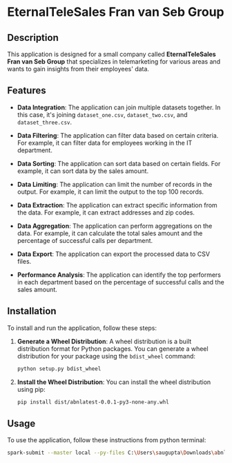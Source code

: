 # EternalTeleSales Fran van Seb Group

## Description

This application is designed for a small company called **EternalTeleSales Fran van Seb Group** that specializes in telemarketing for various areas and wants to gain insights from their employees' data.

## Features

- **Data Integration**: The application can join multiple datasets together. In this case, it's joining `dataset_one.csv`, `dataset_two.csv`, and `dataset_three.csv`.

- **Data Filtering**: The application can filter data based on certain criteria. For example, it can filter data for employees working in the IT department.

- **Data Sorting**: The application can sort data based on certain fields. For example, it can sort data by the sales amount.

- **Data Limiting**: The application can limit the number of records in the output. For example, it can limit the output to the top 100 records.

- **Data Extraction**: The application can extract specific information from the data. For example, it can extract addresses and zip codes.

- **Data Aggregation**: The application can perform aggregations on the data. For example, it can calculate the total sales amount and the percentage of successful calls per department.

- **Data Export**: The application can export the processed data to CSV files.

- **Performance Analysis**: The application can identify the top performers in each department based on the percentage of successful calls and the sales amount.

## Installation

To install and run the application, follow these steps:

1. **Generate a Wheel Distribution**: A wheel distribution is a built distribution format for Python packages. You can generate a wheel distribution for your package using the `bdist_wheel` command:

    ```bash
    python setup.py bdist_wheel
    ```

2. **Install the Wheel Distribution**: You can install the wheel distribution using pip:

    ```bash
    pip install dist/abnlatest-0.0.1-py3-none-any.whl
    ```

## Usage

To use the application, follow these instructions from python terminal:

```bash
spark-submit --master local --py-files C:\Users\saugupta\Downloads\abnlatest-0.0.1-py3-none-any.whl abnlatest/job.py --fpath_1 resources/latest/dataset_one.csv --fpath_2 resources/latest/dataset_two.csv --fpath_3 resources/latest/dataset_three.csv
